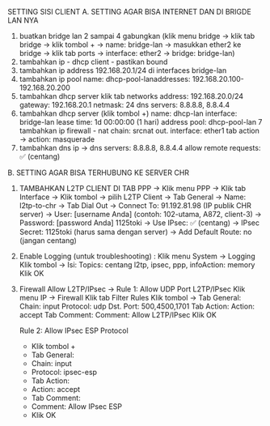 SETTING SISI CLIENT 
A. SETTING AGAR BISA INTERNET DAN DI BRIGDE LAN NYA
  1. buatkan bridge lan 2 sampai 4 gabungkan (klik menu bridge → klik tab bridge → klik tombol + → name: bridge-lan → masukkan ether2 ke bridge → klik tab ports → interface: ether2 → bridge: bridge-lan)
  2. tambahkan ip - dhcp client - pastikan bound
  3. tambahkan ip address 192.168.20.1/24 di interfaces bridge-lan
  4. tambahkan ip pool name: dhcp-pool-lanaddresses: 192.168.20.100-192.168.20.200
  5. tambahkan dhcp server klik tab networks address: 192.168.20.0/24 gateway: 192.168.20.1 netmask: 24 dns servers: 8.8.8.8, 8.8.4.4
  6. tambahkan dhcp server (klik tombol +) name: dhcp-lan interface: bridge-lan lease time: 1d 00:00:00 (1 hari) address pool: dhcp-pool-lan
  7 tambahkan ip firewall - nat chain: srcnat out. interface: ether1 tab action → action: masquerade
  8. tambahkan dns ip → dns servers: 8.8.8.8, 8.8.4.4 allow remote requests: ✅ (centang)
        
B. SETTING AGAR BISA TERHUBUNG KE SERVER CHR 
   1. TAMBAHKAN L2TP CLIENT DI TAB PPP → Klik menu PPP → Klik tab Interface → Klik tombol → pilih L2TP Client  → Tab General  → Name: l2tp-to-chr → Tab Dial Out → Connect To: 91.192.81.98 (IP publik CHR server) → User: [username Anda] (contoh: 102-utama, A872, client-3)  → Password: [password Anda] 1125toki → Use IPsec: ✅ (centang)  → IPsec Secret: 1125toki (harus sama dengan server) → Add Default Route: no (jangan centang)              
     
   2. Enable Logging (untuk troubleshooting) : Klik menu System → Logging Klik tombol → Isi: Topics: centang l2tp, ipsec, ppp, infoAction: memory Klik OK
    
   3. Firewall Allow L2TP/IPsec → Rule 1: Allow UDP Port L2TP/IPsec Klik menu IP → Firewall Klik tab Filter Rules Klik tombol → Tab General: Chain: input Protocol: udp Dst. Port: 500,4500,1701 Tab Action: Action: accept Tab Comment: Comment: Allow L2TP/IPsec Klik OK
    
        Rule 2: Allow IPsec ESP Protocol
        + Klik tombol +
        + Tab General:
        + Chain: input
        + Protocol: ipsec-esp
        + Tab Action:
        + Action: accept
        + Tab Comment:
        + Comment: Allow IPsec ESP
        + Klik OK

